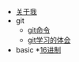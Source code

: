 <!-- docs/sidebar.md -->
* [关于我](aboutme.md)
* git
    * [git命令](git/1023.md)
    * [git学习的体会](git/1026.md)
* basic 
    *[16进制](basic/1027.md)
